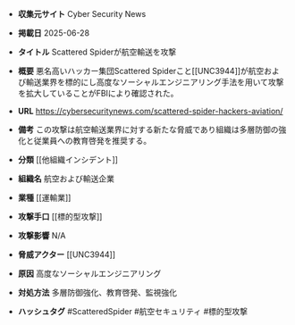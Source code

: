- **収集元サイト**
Cyber Security News

- **掲載日**
2025-06-28

- **タイトル**
Scattered Spiderが航空輸送を攻撃

- **概要**
悪名高いハッカー集団Scattered Spiderこと[[UNC3944]]が航空および輸送業界を標的にし高度なソーシャルエンジニアリング手法を用いて攻撃を拡大していることがFBIにより確認された。

- **URL**
https://cybersecuritynews.com/scattered-spider-hackers-aviation/

- **備考**
この攻撃は航空輸送業界に対する新たな脅威であり組織は多層防御の強化と従業員への教育啓発を推奨する。

- **分類**
[[他組織インシデント]]

- **組織名**
航空および輸送企業

- **業種**
[[運輸業]]

- **攻撃手口**
[[標的型攻撃]]

- **攻撃影響**
N/A

- **脅威アクター**
[[UNC3944]]

- **原因**
高度なソーシャルエンジニアリング

- **対処方法**
多層防御強化、教育啓発、監視強化

- **ハッシュタグ**
#ScatteredSpider #航空セキュリティ #標的型攻撃
